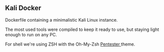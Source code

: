 <h2>Kali Docker</h2>
<p>Dockerfile containing a minimalistic Kali Linux instance.</p>
<p>The most used tools were compiled to keep it ready to use, but staying light enough to run on any PC.</p>
<p>For shell we're using ZSH with the Oh-My-Zsh <a href="https://github.com/coronito1337/pentester-theme">Pentester </a> theme.</p>